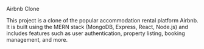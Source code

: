 Airbnb Clone

This project is a clone of the popular accommodation rental platform Airbnb. It is built using the MERN stack (MongoDB, Express, React, Node.js) and includes features such as user authentication, property listing, booking management, and more.